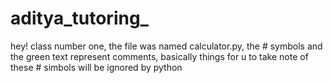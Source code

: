 # aditya_tutoring_
hey! class number one, the file was named calculator.py, the # symbols and the green text represent comments, basically things for u to take note of these # simbols will
be ignored by python
